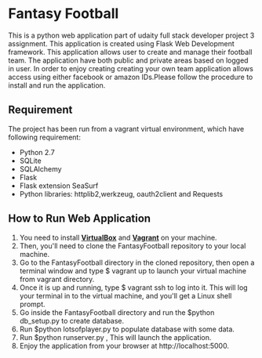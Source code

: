 # Fantasy Football
This is a python web application part of udaity full stack developer project 3 assignment.
This application is created using Flask Web Development framework. This application allows user to create and manage their football team. The application have both public and private areas based on logged in user.
In order to enjoy creating creating your own team application allows access using either facebook or amazon IDs.Please follow the procedure to install 
and run the application.

**Requirement**
-----------------------------------------------------------
The project has been run from a vagrant virtual environment, which have following requirement:

* Python 2.7
* SQLite
* SQLAlchemy
* Flask
* Flask extension SeaSurf
* Python libraries: httplib2,werkzeug, oauth2client and Requests

**How to Run Web Application**
-----------------------------------------------------------

1. You need to install [**VirtualBox**](https://www.virtualbox.org/) and [**Vagrant**](https://www.vagrantup.com/) on your machine.
2. Then, you'll need to clone the FantasyFootball repository to your local machine.
3. Go to the FantasyFootball directory in the cloned repository, then open a terminal window and type $ vagrant up to launch your virtual machine from vagrant directory. 
4. Once it is up and running, type $ vagrant ssh to log into it. This will log your terminal in to the virtual machine, and you'll get a Linux shell prompt.
5. Go inside the FantasyFootball directory and run the $python db_setup.py to create database.
6. Run $python lotsofplayer.py to populate database with some data.
6. Run $python runserver.py , This will launch the application.
7. Enjoy the application from your browser at http://localhost:5000.